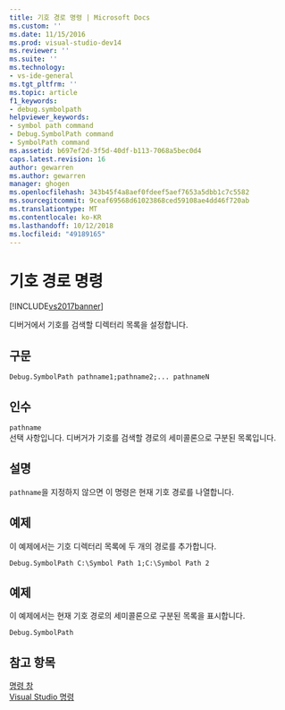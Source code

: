 ```yaml
---
title: 기호 경로 명령 | Microsoft Docs
ms.custom: ''
ms.date: 11/15/2016
ms.prod: visual-studio-dev14
ms.reviewer: ''
ms.suite: ''
ms.technology:
- vs-ide-general
ms.tgt_pltfrm: ''
ms.topic: article
f1_keywords:
- debug.symbolpath
helpviewer_keywords:
- symbol path command
- Debug.SymbolPath command
- SymbolPath command
ms.assetid: b697ef2d-3f5d-40df-b113-7068a5bec0d4
caps.latest.revision: 16
author: gewarren
ms.author: gewarren
manager: ghogen
ms.openlocfilehash: 343b45f4a8aef0fdeef5aef7653a5dbb1c7c5582
ms.sourcegitcommit: 9ceaf69568d61023868ced59108ae4dd46f720ab
ms.translationtype: MT
ms.contentlocale: ko-KR
ms.lasthandoff: 10/12/2018
ms.locfileid: "49189165"
---
```

# <a name="symbol-path-command"></a>기호 경로 명령
[!INCLUDE[vs2017banner](../../includes/vs2017banner.md)]

  
디버거에서 기호를 검색할 디렉터리 목록을 설정합니다.  
  
## <a name="syntax"></a>구문  
  
```  
Debug.SymbolPath pathname1;pathname2;... pathnameN  
```  
  
## <a name="arguments"></a>인수  
 `pathname`  
 선택 사항입니다. 디버거가 기호를 검색할 경로의 세미콜론으로 구분된 목록입니다.  
  
## <a name="remarks"></a>설명  
 `pathname`을 지정하지 않으면 이 명령은 현재 기호 경로를 나열합니다.  
  
## <a name="example"></a>예제  
 이 예제에서는 기호 디렉터리 목록에 두 개의 경로를 추가합니다.  
  
```  
Debug.SymbolPath C:\Symbol Path 1;C:\Symbol Path 2  
```  
  
## <a name="example"></a>예제  
 이 예제에서는 현재 기호 경로의 세미콜론으로 구분된 목록을 표시합니다.  
  
```  
Debug.SymbolPath  
```  
  
## <a name="see-also"></a>참고 항목  
 [명령 창](../../ide/reference/command-window.md)   
 [Visual Studio 명령](../../ide/reference/visual-studio-commands.md)



